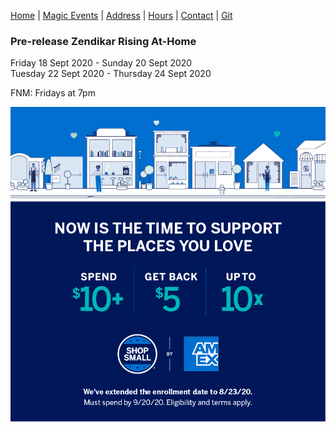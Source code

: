 [Home](index.md) |
[Magic Events](bcsmtgeve.md) |
[Address](bcsaddr.md) | 
[Hours](bcshrs.md) | 
[Contact](bcscon.md) |
[Git](bcsgit.md)

### Pre-release Zendikar Rising At-Home   
Friday 18 Sept 2020 - Sunday 20 Sept 2020   
Tuesday 22 Sept 2020 - Thursday 24 Sept 2020   

FNM: Fridays at 7pm
   
![AmEx Ad](2020socialPost1.jpg)
